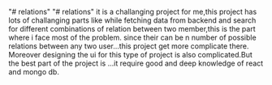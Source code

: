 "# relations" 
"# relations" 
it is a challanging project for me,this project has lots of challanging parts like while fetching data from backend and search for different combinations of relation between two member,this is the part where i face most of the problem. since their can be n number of possible relations between any two user...this project get more complicate there. Moreover designing the ui for this type of project is also complicated.But the best part of the project is ...it require good and deep knowledge of react and mongo db.
